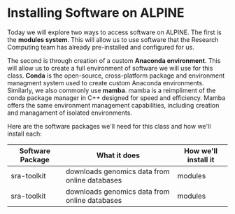 # Installing Software on ALPINE

Today we will explore two ways to access software on ALPINE. The first is the **modules system**. This will allow us to use software that the Research Computing team has already pre-installed and configured for us.

The second is through creation of a custom **Anaconda environment**. This will allow us to create a full environment of software we will use for this class. **Conda** is the open-source, cross-platform package and environment managment system used to create custom Anaconda environments. Similarly, we also commonly use **mamba**. mamba is a reimpliment of the conda package manager in C++ designed for speed and efficiency. Mamba offers the same environment management capabilities, including creation and managament of isolated environments. 

Here are the software packages we'll need for this class and how we'll install each:

| Software Package  | What it does | How we'll install it |
|-------------------|--------------|----------------------|
| sra-toolkit | downloads genomics data from online databases	 | modules |
| sra-toolkit | downloads genomics data from online databases	 | modules |
